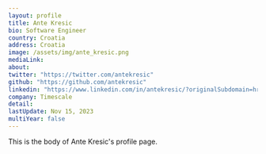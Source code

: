 ```yaml
---
layout: profile
title: Ante Kresic
bio: Software Engineer
country: Croatia
address: Croatia
image: /assets/img/ante_kresic.png
mediaLink: 
about:
twitter: "https://twitter.com/antekresic"
github: "https://github.com/antekresic"
linkedin: "https://www.linkedin.com/in/antekresic/?originalSubdomain=hr"
company: Timescale
detail: 
lastUpdate: Nov 15, 2023
multiYear: false
---
```


This is the body of Ante Kresic's profile page.
